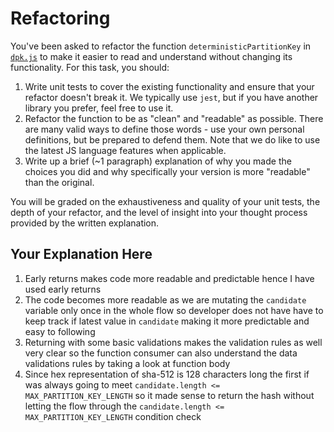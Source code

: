 # Refactoring

You've been asked to refactor the function `deterministicPartitionKey` in [`dpk.js`](dpk.js) to make it easier to read and understand without changing its functionality. For this task, you should:

1. Write unit tests to cover the existing functionality and ensure that your refactor doesn't break it. We typically use `jest`, but if you have another library you prefer, feel free to use it.
2. Refactor the function to be as "clean" and "readable" as possible. There are many valid ways to define those words - use your own personal definitions, but be prepared to defend them. Note that we do like to use the latest JS language features when applicable.
3. Write up a brief (~1 paragraph) explanation of why you made the choices you did and why specifically your version is more "readable" than the original.

You will be graded on the exhaustiveness and quality of your unit tests, the depth of your refactor, and the level of insight into your thought process provided by the written explanation.

## Your Explanation Here

1. Early returns makes code more readable and predictable hence I have used early returns
2. The code becomes more readable as we are mutating the `candidate` variable only once in the whole flow so developer does not have have to keep track if latest value in `candidate` making it more predictable and easy to following
3. Returning with some basic validations makes the validation rules as well very clear so the function consumer can also understand the data validations rules by taking a look at function body
4. Since hex representation of sha-512 is 128 characters long the first if was always going to meet `candidate.length <= MAX_PARTITION_KEY_LENGTH` so it made sense to return the hash without letting the flow through the `candidate.length <= MAX_PARTITION_KEY_LENGTH` condition check
